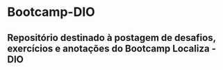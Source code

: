  # Bootcamp-DIO

## Repositório destinado à postagem de desafios, exercícios e anotações do Bootcamp Localiza - DIO 
